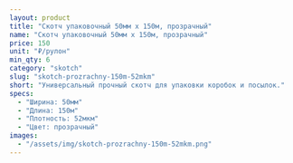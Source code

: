 ```yaml
---
layout: product
title: "Скотч упаковочный 50мм x 150м, прозрачный"
name: "Скотч упаковочный 50мм x 150м, прозрачный"
price: 150
unit: "₽/рулон"
min_qty: 6
category: "skotch"
slug: "skotch-prozrachny-150m-52mkm"
short: "Универсальный прочный скотч для упаковки коробок и посылок."
specs:
  - "Ширина: 50мм"
  - "Длина: 150м"
  - "Плотность: 52мкм"
  - "Цвет: прозрачный"
images:
  - "/assets/img/skotch-prozrachny-150m-52mkm.png"
---
```

